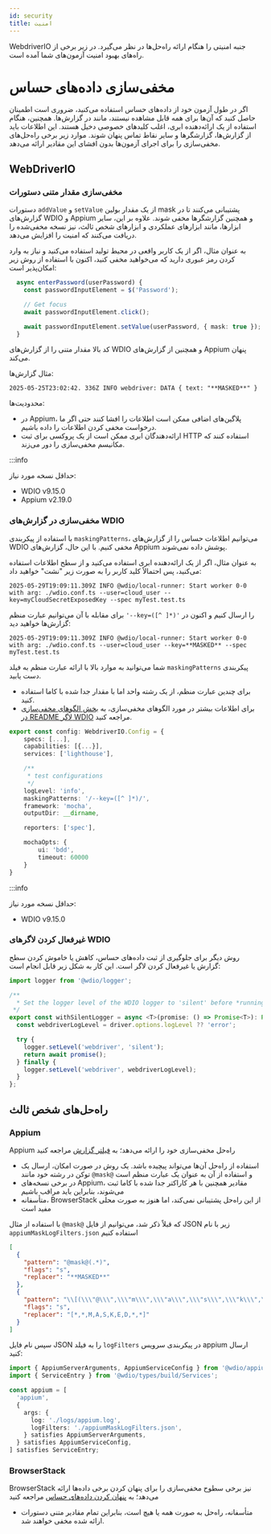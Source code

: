 ```yaml
---
id: security
title: امنیت
---
```


WebdriverIO جنبه امنیتی را هنگام ارائه راه‌حل‌ها در نظر می‌گیرد. در زیر برخی از راه‌های بهبود امنیت آزمون‌های شما آمده است.

# مخفی‌سازی داده‌های حساس

اگر در طول آزمون خود از داده‌های حساس استفاده می‌کنید، ضروری است اطمینان حاصل کنید که آن‌ها برای همه قابل مشاهده نیستند، مانند در گزارش‌ها. همچنین، هنگام استفاده از یک ارائه‌دهنده ابری، اغلب کلیدهای خصوصی دخیل هستند. این اطلاعات باید از گزارش‌ها، گزارشگرها و سایر نقاط تماس پنهان شوند. موارد زیر برخی راه‌حل‌های مخفی‌سازی را برای اجرای آزمون‌ها بدون افشای این مقادیر ارائه می‌دهد.

## WebDriverIO

### مخفی‌سازی مقدار متنی دستورات

دستورات `addValue` و `setValue` از یک مقدار بولین mask پشتیبانی می‌کنند تا در گزارش‌های WDIO و Appium و همچنین گزارشگرها مخفی شوند. علاوه بر این، سایر ابزارها، مانند ابزارهای عملکردی و ابزارهای شخص ثالث، نیز نسخه مخفی‌شده را دریافت می‌کنند که امنیت را افزایش می‌دهد.

به عنوان مثال، اگر از یک کاربر واقعی در محیط تولید استفاده می‌کنید و نیاز به وارد کردن رمز عبوری دارید که می‌خواهید مخفی کنید، اکنون با استفاده از روش زیر امکان‌پذیر است:

```ts
  async enterPassword(userPassword) {
    const passwordInputElement = $('Password');

    // Get focus
    await passwordInputElement.click();

    await passwordInputElement.setValue(userPassword, { mask: true });
  }
```

کد بالا مقدار متنی را از گزارش‌های WDIO و همچنین از گزارش‌های Appium پنهان می‌کند.

مثال گزارش‌ها:
```text
2025-05-25T23:02:42. 336Z INFO webdriver: DATA { text: "**MASKED**" }
```

محدودیت‌ها:
  - در Appium، پلاگین‌های اضافی ممکن است اطلاعات را افشا کنند حتی اگر ما درخواست مخفی کردن اطلاعات را داده باشیم.
  - ارائه‌دهندگان ابری ممکن است از یک پروکسی برای ثبت HTTP استفاده کنند که مکانیسم مخفی‌سازی را دور می‌زند.

:::info

حداقل نسخه مورد نیاز:
 - WDIO v9.15.0
 - Appium v2.19.0

### مخفی‌سازی در گزارش‌های WDIO

با استفاده از پیکربندی `maskingPatterns`، می‌توانیم اطلاعات حساس را از گزارش‌های WDIO مخفی کنیم. با این حال، گزارش‌های Appium پوشش داده نمی‌شوند.

به عنوان مثال، اگر از یک ارائه‌دهنده ابری استفاده می‌کنید و از سطح اطلاعات استفاده می‌کنید، پس احتمالاً کلید کاربر را به صورت زیر "نشت" خواهید داد:

```text
2025-05-29T19:09:11.309Z INFO @wdio/local-runner: Start worker 0-0 with arg: ./wdio.conf.ts --user=cloud_user --key=myCloudSecretExposedKey --spec myTest.test.ts
```

برای مقابله با آن می‌توانیم عبارت منظم `'--key=([^ ]*)'` را ارسال کنیم و اکنون در گزارش‌ها خواهید دید:

```text
2025-05-29T19:09:11.309Z INFO @wdio/local-runner: Start worker 0-0 with arg: ./wdio.conf.ts --user=cloud_user --key=**MASKED** --spec myTest.test.ts
```

شما می‌توانید به موارد بالا با ارائه عبارت منظم به فیلد `maskingPatterns` پیکربندی دست یابید.
  - برای چندین عبارت منظم، از یک رشته واحد اما با مقدار جدا شده با کاما استفاده کنید.
  - برای اطلاعات بیشتر در مورد الگوهای مخفی‌سازی، به [بخش الگوهای مخفی‌سازی در README لاگر WDIO](https://github.com/webdriverio/webdriverio/blob/main/packages/wdio-logger/README.md#masking-patterns) مراجعه کنید.

```ts
export const config: WebdriverIO.Config = {
    specs: [...],
    capabilities: [{...}],
    services: ['lighthouse'],

    /**
     * test configurations
     */
    logLevel: 'info',
    maskingPatterns: '/--key=([^ ]*)/',
    framework: 'mocha',
    outputDir: __dirname,

    reporters: ['spec'],

    mochaOpts: {
        ui: 'bdd',
        timeout: 60000
    }
}
```

:::info

حداقل نسخه مورد نیاز:
 - WDIO v9.15.0

### غیرفعال کردن لاگرهای WDIO

روش دیگر برای جلوگیری از ثبت داده‌های حساس، کاهش یا خاموش کردن سطح گزارش یا غیرفعال کردن لاگر است.
این کار به شکل زیر قابل انجام است:

```ts
import logger from '@wdio/logger';

/**
  * Set the logger level of the WDIO logger to 'silent' before *running a promise, which helps hide sensitive information in the logs.
 */
export const withSilentLogger = async <T>(promise: () => Promise<T>): Promise<T> => {
  const webdriverLogLevel = driver.options.logLevel ?? 'error';

  try {
    logger.setLevel('webdriver', 'silent');
    return await promise();
  } finally {
    logger.setLevel('webdriver', webdriverLogLevel);
  }
};
```

## راه‌حل‌های شخص ثالث

### Appium
Appium راه‌حل مخفی‌سازی خود را ارائه می‌دهد؛ به [فیلتر گزارش](https://appium.io/docs/en/latest/guides/log-filters/) مراجعه کنید
 - استفاده از راه‌حل آن‌ها می‌تواند پیچیده باشد. یک روش در صورت امکان، ارسال یک توکن در رشته خود مانند `@mask@` و استفاده از آن به عنوان یک عبارت منظم است
 - در برخی نسخه‌های Appium، مقادیر همچنین با هر کاراکتر جدا شده با کاما ثبت می‌شوند، بنابراین باید مراقب باشیم
 - متأسفانه، BrowserStack از این راه‌حل پشتیبانی نمی‌کند، اما هنوز به صورت محلی مفید است
 
با استفاده از مثال `@mask@` که قبلاً ذکر شد، می‌توانیم از فایل JSON زیر با نام `appiumMaskLogFilters.json` استفاده کنیم
```json
[
  {
    "pattern": "@mask@(.*)",
    "flags": "s",
    "replacer": "**MASKED**"
  },
  {
    "pattern": "\\[(\\\"@\\\",\\\"m\\\",\\\"a\\\",\\\"s\\\",\\\"k\\\",\\\"@\\\",\\S+)\\]",
    "flags": "s",
    "replacer": "[*,*,M,A,S,K,E,D,*,*]"
  }
]
```

سپس نام فایل JSON را به فیلد `logFilters` در پیکربندی سرویس appium ارسال کنید:
```ts
import { AppiumServerArguments, AppiumServiceConfig } from '@wdio/appium-service';
import { ServiceEntry } from '@wdio/types/build/Services';

const appium = [
  'appium',
  {
    args: {
      log: './logs/appium.log',
      logFilters: './appiumMaskLogFilters.json',
    } satisfies AppiumServerArguments,
  } satisfies AppiumServiceConfig,
] satisfies ServiceEntry;
```

### BrowserStack

BrowserStack نیز برخی سطوح مخفی‌سازی را برای پنهان کردن برخی داده‌ها ارائه می‌دهد؛ به [پنهان کردن داده‌های حساس](https://www.browserstack.com/docs/automate/selenium/hide-sensitive-data) مراجعه کنید
 - متأسفانه، راه‌حل به صورت همه یا هیچ است، بنابراین تمام مقادیر متنی دستورات ارائه شده مخفی خواهند شد.